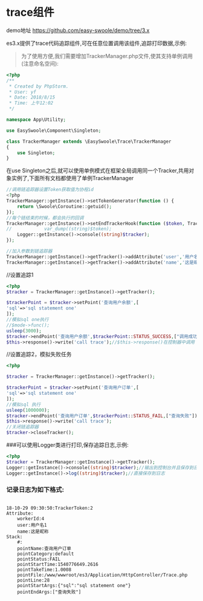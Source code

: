 # trace组件  
demo地址 https://github.com/easy-swoole/demo/tree/3.x  

es3.x提供了trace代码追踪组件,可在任意位置调用该组件,追踪打印数据,示例:   

>为了使用方便,我们需要增加TrackerManager.php文件,使其支持单例调用(注意命名空间):   
```php
<?php 
/**
 * Created by PhpStorm.
 * User: yf
 * Date: 2018/8/15
 * Time: 上午12:02
 */

namespace App\Utility;

use EasySwoole\Component\Singleton;

class TrackerManager extends \EasySwoole\Trace\TrackerManager
{
    use Singleton;
}
```
在use Singleton之后,就可以使用单例模式在框架全局调用同一个Tracker,共用对象实例了,下面所有文档都使用了单例TrackerManager


```php
//调用链追踪器设置Token获取值为协程id
<?php
TrackerManager::getInstance()->setTokenGenerator(function () {
    return \Swoole\Coroutine::getuid();
});
//每个链结束的时候，都会执行的回调
TrackerManager::getInstance()->setEndTrackerHook(function ($token, Tracker $tracker) {
//            var_dump((string)$token);
    Logger::getInstance()->console((string)$tracker);
});

//加入参数到链追踪器
TrackerManager::getInstance()->getTracker()->addAttribute('user','用户名1');
TrackerManager::getInstance()->getTracker()->addAttribute('name','这是昵称');
```
//设置追踪1
```php
<?php
$tracker = TrackerManager::getInstance()->getTracker();

$trackerPoint = $tracker->setPoint('查询用户余额',[
'sql'=>'sql statement one'
]);
//模拟sql one执行
//$mode->func();
usleep(3000);
$tracker->endPoint('查询用户余额',$trackerPoint::STATUS_SUCCESS,["调用成功"]);
$this->response()->write('call trace');//$this->response()在控制器中调用

```

//设置追踪2，模拟失败任务
```php
<?php

$tracker = TrackerManager::getInstance()->getTracker();

$trackerPoint = $tracker->setPoint('查询用户订单',[
'sql'=>'sql statement one'
]);
//模拟sql 执行
usleep(1000000);
$tracker->endPoint('查询用户订单',$trackerPoint::STATUS_FAIL,["查询失败"]);
$this->response()->write('call trace');
//关闭链追踪器
$tracker->closeTracker();

```

###可以使用Logger类进行打印,保存追踪日志,示例:

```php
<?php
$tracker = TrackerManager::getInstance()->getTracker();
Logger::getInstance()->console((string)$tracker);//输出到控制台并且保存到日志
Logger::getInstance()->log((string)$tracker);//直接保存到日志
```
### 记录日志为如下格式:
```

18-10-29 09:30:50:TrackerToken:2
Attribute:
	workerId:4
	user:用户名1
	name:这是昵称
Stack:
	#:
	pointName:查询用户订单
	pointCategory:default
	pointStatus:FAIL
	pointStartTime:1540776649.2616
	pointTakeTime:1.0008
	pointFile:/www/wwwroot/es3/Application/HttpController/Trace.php
	pointLine:28
	pointStartArgs:{"sql":"sql statement one"}
	pointEndArgs:["查询失败"]
```